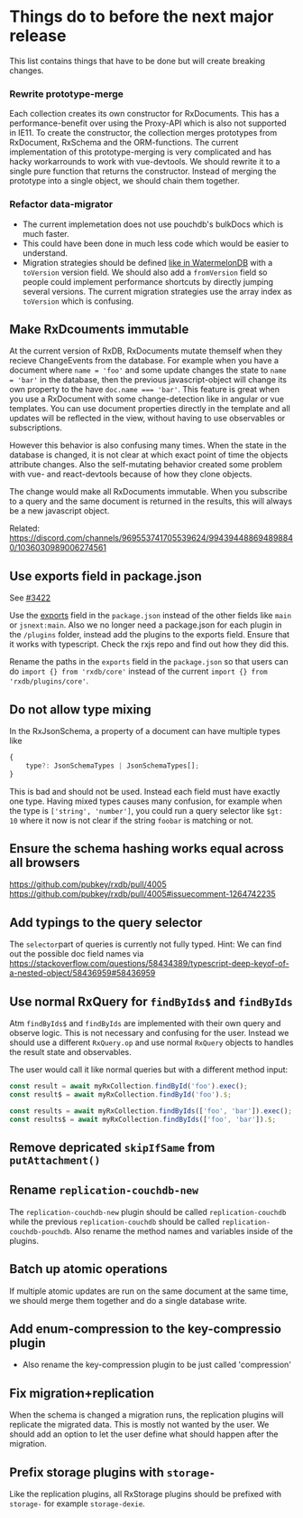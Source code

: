 # Things do to before the next major release

This list contains things that have to be done but will create breaking changes.


### Rewrite prototype-merge

Each collection creates its own constructor for RxDocuments.
This has a performance-benefit over using the Proxy-API which is also not supported in IE11.
To create the constructor, the collection merges prototypes from RxDocument, RxSchema and the ORM-functions.
The current implementation of this prototype-merging is very complicated and has hacky workarrounds to work with vue-devtools.
We should rewrite it to a single pure function that returns the constructor.
Instead of merging the prototype into a single object, we should chain them together.

### Refactor data-migrator

 - The current implemetation does not use pouchdb's bulkDocs which is much faster.
 - This could have been done in much less code which would be easier to understand.
 - Migration strategies should be defined [like in WatermelonDB](https://nozbe.github.io/WatermelonDB/Advanced/Migrations.html) with a `toVersion` version field. We should also add a `fromVersion` field so people could implement performance shortcuts by directly jumping several versions. The current migration strategies use the array index as `toVersion` which is confusing.
 


## Make RxDcouments immutable
At the current version of RxDB, RxDocuments mutate themself when they recieve ChangeEvents from the database.
For example when you have a document where `name = 'foo'` and some update changes the state to `name = 'bar'` in the database, then the previous javascript-object will change its own property to the have `doc.name === 'bar'`.
This feature is great when you use a RxDocument with some change-detection like in angular or vue templates. You can use document properties directly in the template and all updates will be reflected in the view, without having to use observables or subscriptions.

However this behavior is also confusing many times. When the state in the database is changed, it is not clear at which exact point of time the objects attribute changes. Also the self-mutating behavior created some problem with vue- and react-devtools because of how they clone objects.

The change would make all RxDocuments immutable. When you subscribe to a query and the same document is returned in the results, this will always be a new javascript object.

Related: https://discord.com/channels/969553741705539624/994394488694898840/1036030989006274561

## Use exports field in package.json

See [#3422](https://github.com/pubkey/rxdb/issues/3422)

Use the [exports](https://webpack.js.org/guides/package-exports/) field in the `package.json` instead of the other fields like `main` or `jsnext:main`.
Also we no longer need a package.json for each plugin in the `/plugins` folder, instead add the plugins to the exports field.
Ensure that it works with typescript. Check the rxjs repo and find out how they did this.

Rename the paths in the `exports` field in the `package.json` so that users can do `import {} from 'rxdb/core'` instead of the current `import {} from 'rxdb/plugins/core'`.


## Do not allow type mixing

In the RxJsonSchema, a property of a document can have multiple types like

```ts
{
    type?: JsonSchemaTypes | JsonSchemaTypes[];
}
```

This is bad and should not be used. Instead each field must have exactly one type.
Having mixed types causes many confusion, for example when the type is `['string', 'number']`,
you could run a query selector like `$gt: 10` where it now is not clear if the string `foobar` is matching or not.

## Ensure the schema hashing works equal across all browsers

https://github.com/pubkey/rxdb/pull/4005
https://github.com/pubkey/rxdb/pull/4005#issuecomment-1264742235


## Add typings to the query selector

The `selector`part of queries is currently not fully typed.
Hint: We can find out the possible doc field names via https://stackoverflow.com/questions/58434389/typescript-deep-keyof-of-a-nested-object/58436959#58436959


## Use normal RxQuery for `findByIds$` and `findByIds`

Atm `findByIds$` and `findByIds` are implemented with their own query and observe logic. 
This is not necessary and confusing for the user.
Instead we should use a different `RxQuery.op` and use normal `RxQuery` objects to handles the result state and observables.

The user would call it like normal queries but with a different method input:

```ts
const result = await myRxCollection.findById('foo').exec();
const result$ = await myRxCollection.findById('foo').$;

const results = await myRxCollection.findByIds(['foo', 'bar']).exec();
const results$ = await myRxCollection.findByIds(['foo', 'bar']).$;
```

## Remove depricated `skipIfSame` from `putAttachment()`


## Rename `replication-couchdb-new`

The `replication-couchdb-new` plugin should be called `replication-couchdb` while the previous `replication-couchdb`
should be called `replication-couchdb-pouchdb`.
Also rename the method names and variables inside of the plugins.

## Batch up atomic operations

If multiple atomic updates are run on the same document at the same time, we should merge them together and do a single database write.

## Add enum-compression to the key-compressio plugin
- Also rename the key-compression plugin to be just called 'compression'

## Fix migration+replication
When the schema is changed a migration runs, the replication plugins will replicate the migrated data. This is mostly not wanted by the user. We should
add an option to let the user define what should happen after the migration.

## Prefix storage plugins with `storage-`
Like the replication plugins, all RxStorage plugins should be prefixed with `storage-` for example `storage-dexie`.
